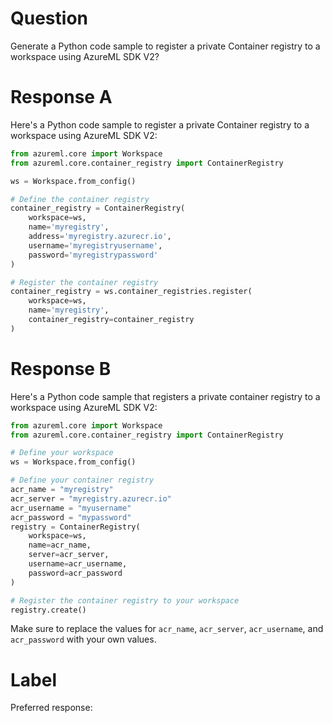 
# Question

Generate a Python code sample to register a private Container registry to a workspace using AzureML SDK V2?

# Response A

Here's a Python code sample to register a private Container registry to a workspace using AzureML SDK V2:

```python
from azureml.core import Workspace
from azureml.core.container_registry import ContainerRegistry

ws = Workspace.from_config()

# Define the container registry
container_registry = ContainerRegistry(
    workspace=ws,
    name='myregistry',
    address='myregistry.azurecr.io',
    username='myregistryusername',
    password='myregistrypassword'
)

# Register the container registry
container_registry = ws.container_registries.register(
    workspace=ws,
    name='myregistry',
    container_registry=container_registry
)
```

# Response B

Here's a Python code sample that registers a private container registry to a workspace using AzureML SDK V2:

```python
from azureml.core import Workspace
from azureml.core.container_registry import ContainerRegistry

# Define your workspace
ws = Workspace.from_config()

# Define your container registry
acr_name = "myregistry"
acr_server = "myregistry.azurecr.io"
acr_username = "myusername"
acr_password = "mypassword"
registry = ContainerRegistry(
    workspace=ws,
    name=acr_name,
    server=acr_server,
    username=acr_username,
    password=acr_password
)

# Register the container registry to your workspace
registry.create()
```

Make sure to replace the values for `acr_name`, `acr_server`, `acr_username`, and `acr_password` with your own values.

# Label

Preferred response: 
